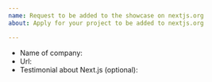 ```yaml
---
name: Request to be added to the showcase on nextjs.org
about: Apply for your project to be added to nextjs.org

---
```


- Name of company:
- Url:
- Testimonial about Next.js (optional):
